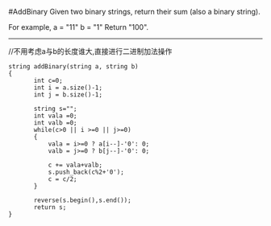#AddBinary
Given two binary strings, return their sum (also a binary string).

For example,
a = "11"
b = "1"
Return "100".


---


//不用考虑a与b的长度谁大,直接进行二进制加法操作
```
string addBinary(string a, string b)
{
       int c=0;
       int i = a.size()-1;
       int j = b.size()-1;
       
       string s="";
       int vala =0;
       int valb =0;
       while(c>0 || i >=0 || j>=0)
       {
           vala = i>=0 ? a[i--]-'0': 0;
           valb = j>=0 ? b[j--]-'0': 0;
           
           c += vala+valb;
           s.push_back(c%2+'0');
           c = c/2;
       }
       
       reverse(s.begin(),s.end());
       return s;
}
```